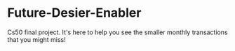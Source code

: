 # Future-Desier-Enabler
Cs50 final project. It's here to help you see the smaller monthly transactions that you might miss!
